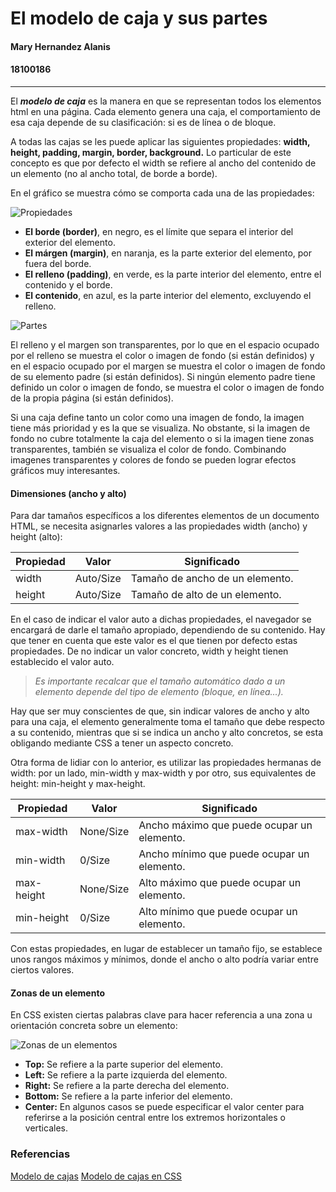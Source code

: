 # El modelo de caja y sus partes
#### Mary Hernandez Alanis ####
#### 18100186
---
El ***modelo de caja*** es la manera en que se representan todos los elementos html en una página. Cada elemento genera una caja, el comportamiento de esa caja depende de su clasificación: si es de línea o de bloque.

A todas las cajas se les puede aplicar las siguientes propiedades: **width, height, padding, margin, border, background.** Lo particular de este concepto es que por defecto el width se refiere al ancho del contenido de un elemento (no al ancho total, de borde a borde). 

En el gráfico se muestra cómo se comporta cada una de las propiedades:

![Propiedades](https://www.laurachuburu.com.ar/img/tutoriales/css/modelo-de-caja.png)

- **El borde (border)**, en negro, es el límite que separa el interior del exterior del elemento.
- **El márgen (margin)**, en naranja, es la parte exterior del elemento, por fuera del borde.
- **El relleno (padding)**, en verde, es la parte interior del elemento, entre el contenido y el borde.
- **El contenido**, en azul, es la parte interior del elemento, excluyendo el relleno.

![Partes](https://lenguajecss.com/css/modelo-de-cajas/que-es/modelo-de-cajas.png)
  
El relleno y el margen son transparentes, por lo que en el espacio ocupado por el relleno se muestra el color o imagen de fondo (si están definidos) y en el espacio ocupado por el margen se muestra el color o imagen de fondo de su elemento padre (si están definidos). Si ningún elemento padre tiene definido un color o imagen de fondo, se muestra el color o imagen de fondo de la propia página (si están definidos).

Si una caja define tanto un color como una imagen de fondo, la imagen tiene más prioridad y es la que se visualiza. No obstante, si la imagen de fondo no cubre totalmente la caja del elemento o si la imagen tiene zonas transparentes, también se visualiza el color de fondo. Combinando imagenes transparentes y colores de fondo se pueden lograr efectos gráficos muy interesantes.

#### Dimensiones (ancho y alto)
Para dar tamaños específicos a los diferentes elementos de un documento HTML, se necesita asignarles valores a las propiedades width (ancho) y height (alto):

| Propiedad          | Valor     | Significado                      |
|--------------------|-----------|----------------------------------|
| width              | Auto/Size | Tamaño de ancho de un elemento.  |
| height             | Auto/Size | Tamaño de alto de un elemento.   |

En el caso de indicar el valor auto a dichas propiedades, el navegador se encargará de darle el tamaño apropiado, dependiendo de su contenido. Hay que tener en cuenta que este valor es el que tienen por defecto estas propiedades. De no indicar un valor concreto, width y height tienen establecido el valor auto.

> *Es importante recalcar que el tamaño automático dado a un elemento depende del tipo de elemento (bloque, en línea...).*

Hay que ser muy conscientes de que, sin indicar valores de ancho y alto para una caja, el elemento generalmente toma el tamaño que debe respecto a su contenido, mientras que si se indica un ancho y alto concretos, se esta obligando mediante CSS a tener un aspecto concreto.

Otra forma de lidiar con lo anterior, es utilizar las propiedades hermanas de width: por un lado, min-width y max-width y por otro, sus equivalentes de height: min-height y max-height.

| Propiedad          | Valor     | Significado                      |
|--------------------|-----------|----------------------------------|
| max-width          | None/Size | Ancho máximo que puede ocupar un elemento. |
| min-width          | 0/Size    | Ancho mínimo que puede ocupar un elemento. |
| max-height         | None/Size | Alto máximo que puede ocupar un elemento.  |
| min-height         | 0/Size    | Alto mínimo que puede ocupar un elemento.  |

Con estas propiedades, en lugar de establecer un tamaño fijo, se establece unos rangos máximos y mínimos, donde el ancho o alto podría variar entre ciertos valores.

#### Zonas de un elemento
En CSS existen ciertas palabras clave para hacer referencia a una zona u orientación concreta sobre un elemento:

![Zonas de un elementos](https://lenguajecss.com/css/modelo-de-cajas/que-es/positions.png)
  
- **Top:** Se refiere a la parte superior del elemento.
- **Left:** Se refiere a la parte izquierda del elemento.
- **Right:** Se refiere a la parte derecha del elemento.
- **Bottom:** Se refiere a la parte inferior del elemento.
- **Center:** En algunos casos se puede especificar el valor center para referirse a la posición central entre los extremos horizontales o verticales.


### Referencias
[Modelo de cajas](https://lenguajecss.com/css/modelo-de-cajas/que-es/)
[Modelo de cajas en CSS](https://www.laurachuburu.com.ar/tutoriales/modelo-de-caja.php)

